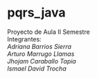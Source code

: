 # pqrs_java
Proyecto de Aula II Semestre  
Integrantes:   
*Adriana Barrios Sierra*    
*Arturo Marrugo Llamas*    
*Jhojam Caraballo Tapia*    
*Ismael David Trocha*  

